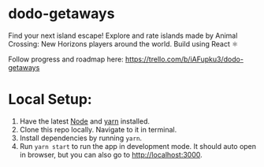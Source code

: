 # dodo-getaways

Find your next island escape! Explore and rate islands made by Animal Crossing: New Horizons players around the world. Build using React ⚛️

Follow progress and roadmap here: https://trello.com/b/iAFupku3/dodo-getaways

# Local Setup:

1. Have the latest [Node](https://nodejs.org/en/) and [yarn](https://classic.yarnpkg.com/en/docs/install#mac-stable) installed.
2. Clone this repo locally. Navigate to it in terminal.
3. Install dependencies by running `yarn`.
4. Run `yarn start` to run the app in development mode. It should auto open in browser, but you can also go to [http://localhost:3000](http://localhost:3000).
